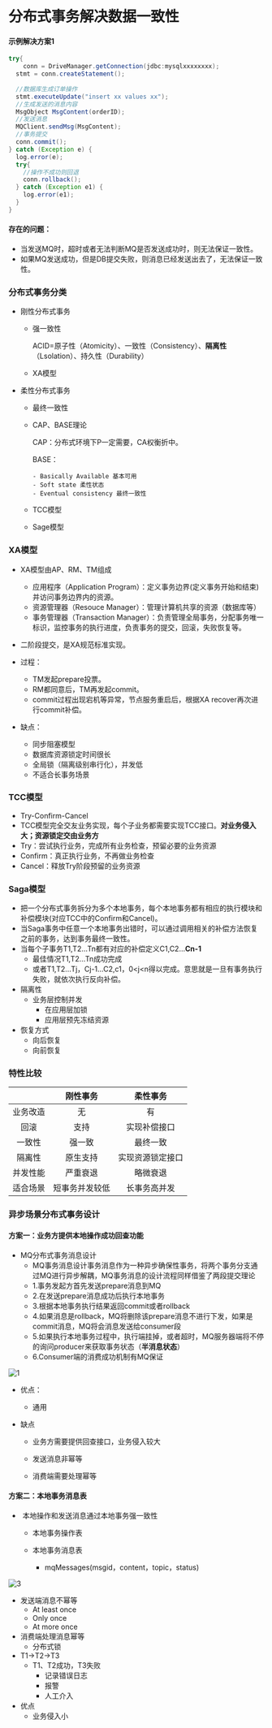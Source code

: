 # 分布式事务解决数据一致性



#### 示例解决方案1

```java
try{
	conn = DriveManager.getConnection(jdbc:mysqlxxxxxxxx);
  stmt = conn.createStatement();
  
  //数据库生成订单操作
  stmt.executeUpdate("insert xx values xx");
  //生成发送的消息内容
  MsgObject MsgContent(orderID);
  //发送消息
  MQClient.sendMsg(MsgContent);
  //事务提交
  conn.commit();
} catch (Exception e) {
  log.error(e);
  try{
    //操作不成功则回退
    conn.rollback();
  } catch (Exception e1) {
    log.error(e1);
  }
}
```

#### 存在的问题：

- 当发送MQ时，超时或者无法判断MQ是否发送成功时，则无法保证一致性。
- 如果MQ发送成功，但是DB提交失败，则消息已经发送出去了，无法保证一致性。



### 分布式事务分类

- 刚性分布式事务

  - 强一致性

    ACID=原子性（Atomicity）、一致性（Consistency）、**隔离性**（Lsolation）、持久性（Durability）

  - XA模型

- 柔性分布式事务

  - 最终一致性

  - CAP、BASE理论

    CAP：分布式环境下P一定需要，CA权衡折中。

    BASE：

    	- Basically Available 基本可用
    	- Soft state 柔性状态
    	- Eventual consistency 最终一致性

  - TCC模型

  - Sage模型

### XA模型

- XA模型由AP、RM、TM组成
  - 应用程序（Application Program）：定义事务边界(定义事务开始和结束)并访问事务边界内的资源。
  - 资源管理器（Resouce Manager）：管理计算机共享的资源（数据库等）
  - 事务管理器（Transaction Manager）：负责管理全局事务，分配事务唯一标识，监控事务的执行进度，负责事务的提交，回滚，失败恢复等。

- 二阶段提交，是XA规范标准实现。

- 过程：
  - TM发起prepare投票。
  - RM都同意后，TM再发起commit。
  - commit过程出现宕机等异常，节点服务重启后，根据XA recover再次进行commit补偿。
- 缺点：
  - 同步阻塞模型
  - 数据库资源锁定时间很长
  - 全局锁（隔离级别串行化），并发低
  - 不适合长事务场景



### TCC模型

- Try-Confirm-Cancel
- TCC模型完全交友业务实现，每个子业务都需要实现TCC接口。**对业务侵入大；资源锁定交由业务方**
- Try：尝试执行业务，完成所有业务检查，预留必要的业务资源
- Confirm：真正执行业务，不再做业务检查
- Cancel：释放Try阶段预留的业务资源



### Saga模型

- 把一个分布式事务拆分为多个本地事务，每个本地事务都有相应的执行模块和补偿模块(对应TCC中的Confirm和Cancel)。
- 当Saga事务中任意一个本地事务出错时，可以通过调用相关的补偿方法恢复之前的事务，达到事务最终一致性。
- 当每个子事务T1,T2…Tn都有对应的补偿定义C1,C2…**Cn-1**
  - 最佳情况T1,T2…Tn成功完成
  - 或者T1,T2…Tj，Cj-1…C2,c1，0<j<n得以完成。意思就是一旦有事务执行失败，就依次执行反向补偿。
- 隔离性
  - 业务层控制并发
    - 在应用层加锁
    - 应用层预先冻结资源
- 恢复方式
  - 向后恢复
  - 向前恢复

### 特性比较

|          |    刚性事务    |     柔性事务     |
| :------: | :------------: | :--------------: |
| 业务改造 |       无       |        有        |
|   回滚   |      支持      |   实现补偿接口   |
|  一致性  |     强一致     |     最终一致     |
|  隔离性  |    原生支持    | 实现资源锁定接口 |
| 并发性能 |    严重衰退    |     略微衰退     |
| 适合场景 | 短事务并发较低 |   长事务高并发   |



### 异步场景分布式事务设计

#### 方案一：业务方提供本地操作成功回查功能

- MQ分布式事务消息设计
  - MQ事务消息设计事务消息作为一种异步确保性事务，将两个事务分支通过MQ进行异步解耦，MQ事务消息的设计流程同样借鉴了两段提交理论
  - 1.事务发起方首先发送prepare消息到MQ
  - 2.在发送prepare消息成功后执行本地事务
  - 3.根据本地事务执行结果返回commit或者rollback
  - 4.如果消息是rollback，MQ将删除该prepare消息不进行下发，如果是commit消息，MQ将会消息发送给consumer段
  - 5.如果执行本地事务过程中，执行端挂掉，或者超时，MQ服务器端将不停的询问producer来获取事务状态（**半消息状态**）
  - 6.Consumer端的消费成功机制有MQ保证

![1](/img/distributed/2.png)

- 优点：

  - 通用

- 缺点

  - 业务方需要提供回查接口，业务侵入较大

  - 发送消息非幂等

  - 消费端需要处理幂等

    

#### 方案二：本地事务消息表

- ​	本地操作和发送消息通过本地事务强一致性

  - 本地事务操作表

  - 本地事务消息表

    - mqMessages(msgid，content，topic，status)

    

![3](/img/distributed/3.png)



- 发送端消息不幂等
  - At least once
  - Only once
  - At more once
- 消费端处理消息幂等
  - 分布式锁
- T1->T2->T3
  - T1、T2成功，T3失败
    - 记录错误日志
    - 报警
    - 人工介入
- 优点
  - 业务侵入小



